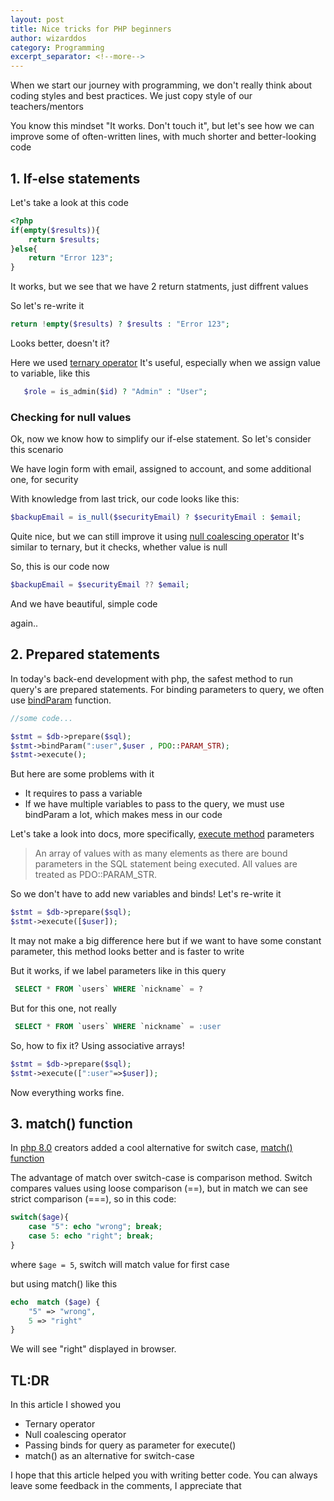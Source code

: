 ```yaml
---
layout: post
title: Nice tricks for PHP beginners
author: wizarddos
category: Programming
excerpt_separator: <!--more-->
---
```


When we start our journey with programming, we don't really think about coding styles and best practices. We just copy style of our teachers/mentors

You know this mindset "It works. Don't touch it", but let's see how we can improve some of often-written lines, with much shorter and better-looking code
<!--more-->
## 1. If-else statements

Let's take a look at this code

```php
<?php
if(empty($results)){
    return $results;
}else{
    return "Error 123";
}
```

It works, but we see that we have 2 return statments, just diffrent values

So let's re-write it

```php
return !empty($results) ? $results : "Error 123";
```

Looks better, doesn't it?

Here we used [ternary operator](https://www.php.net/manual/en/language.operators.comparison.php#language.operators.comparison.ternary) It's useful, especially when we assign value to variable, like this

```php
   $role = is_admin($id) ? "Admin" : "User";
```

### Checking for null values

Ok, now we know how to simplify our if-else statement. So let's consider this scenario

We have login form with email, assigned to account, and some additional one, for security

With knowledge from last trick, our code looks like this:

```php
$backupEmail = is_null($securityEmail) ? $securityEmail : $email;
```

Quite nice, but we can still improve it using [null coalescing operator](https://www.php.net/manual/en/migration70.new-features.php#migration70.new-features.null-coalesce-op)
It's similar to ternary, but it checks, whether value is null 

So, this is our code now

```php
$backupEmail = $securityEmail ?? $email;
```

And we have beautiful, simple code

again..

## 2. Prepared statements 

In today's back-end development with php, the safest method to run query's are prepared statements. For binding parameters to query, we often use [bindParam](https://www.php.net/manual/en/pdostatement.bindparam) function. 

```php
//some code...

$stmt = $db->prepare($sql);
$stmt->bindParam(":user",$user , PDO::PARAM_STR);
$stmt->execute();
```


But here are some problems with it

- It requires to pass a variable
- If we have multiple variables to pass to the query, we must use bindParam a lot, which makes mess in our code

Let's take a look into docs, more specifically, [execute method](https://www.php.net/manual/en/pdostatement.execute.php) parameters

>   An array of values with as many elements as there are bound parameters in the SQL statement being executed. All values are treated as PDO::PARAM_STR. 

So we don't have to add new variables and binds!
Let's re-write it

```php
$stmt = $db->prepare($sql);
$stmt->execute([$user]);

```

It may not make a big difference here but if we want to have some constant parameter, this method looks better and is faster to write

But it works, if we label parameters like in this query

```sql
 SELECT * FROM `users` WHERE `nickname` = ?
```

But for this one,  not really

```sql
 SELECT * FROM `users` WHERE `nickname` = :user
```



So, how to fix it? Using associative arrays!

```php
$stmt = $db->prepare($sql);
$stmt->execute([":user"=>$user]);
```

Now everything works fine.


## 3. match() function

In [php 8.0](https://www.php.net/releases/8.0/en.php) creators added a cool alternative for switch case, [match() function](https://www.php.net/manual/en/control-structures.match.php)

The advantage of match over switch-case is comparison method. Switch compares values using loose comparison (==), but in match we can see strict comparison (===), so in this code:

```php
switch($age){
    case "5": echo "wrong"; break;
    case 5: echo "right"; break;
}

```
where `$age = 5`, switch will match value for first case

but using match() like this

```php
echo  match ($age) {
    "5" => "wrong",
    5 => "right"
}
```

We will see "right" displayed in browser.


## TL:DR

In this article I showed you

- Ternary operator
- Null coalescing operator
- Passing binds for query as parameter for execute()
- match() as an alternative for switch-case

I hope that this article helped you with writing better code.
You can always leave some feedback in the comments, I appreciate that

